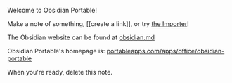 Welcome to Obsidian Portable!

Make a note of something, [[create a link]], or try [the Importer](https://help.obsidian.md/Plugins/Importer)!

The Obsidian website can be found at [obsidian.md](https://obsidian.md/)

Obsidian Portable's homepage is: [portableapps.com/apps/office/obsidian-portable](https://portableapps.com/apps/office/obsidian-portable)

When you're ready, delete this note.
